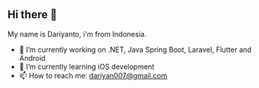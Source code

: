 ## Hi there 👋

My name is Dariyanto, i'm from Indonesia.

- 🔭 I’m currently working on .NET, Java Spring Boot, Laravel, Flutter and Android
- 🌱 I’m currently learning iOS development
- 📫 How to reach me: dariyan007@gmail.com
